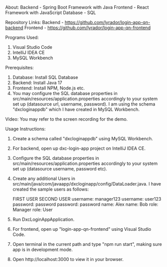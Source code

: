 About:
Backend - Spring Boot Framework with Java
Frontend - React Framework with JavaScript
Database - SQL

Repository Links:
Backend - https://github.com/lyrador/login-app-qn-backend
Frontend - https://github.com/lyrador/login-app-qn-frontend

Programs Used:
1. Visual Studio Code
2. IntelliJ IDEA CE
3. MySQL Workbench

Prerequisites:
1. Database: Install SQL Database
2. Backend: Install Java 17
3. Frontend: Install NPM, Node.js etc.
4. You may configure the SQL database properties in src/main/resources/application.properties accordingly to your system set up (datasource url, username, password). I am using the schema "dxcloginappdb" which I have created in MySQL Workbench.

Video:
You may refer to the screen recording for the demo.

Usage Instructions:
1. Create a schema called "dxcloginappdb" using MySQL Workbench.
2. For backend, open up dxc-login-app project on IntelliJ IDEA CE. 
3. Configure the SQL database properties in src/main/resources/application.properties accordingly to your system set up (datasource username, password etc).
4. Create any additional Users in src/main/java/com/javaapp/dxcloginapp/config/DataLoader.java. I have created the sample users as follows:

	FIRST USER			SECOND USER
	username: manager123		username: user123
	password: password		password: password
	name: Alex			name: Bob
	role: Manager			role: User

5. Run DxcLoginAppApplication.
6. For frontend, open up "login-app-qn-frontend" using Visual Studio Code.
7. Open terminal in the current path and type "npm run start", making sure app is in development mode.
8. Open http://localhost:3000 to view it in your browser.
